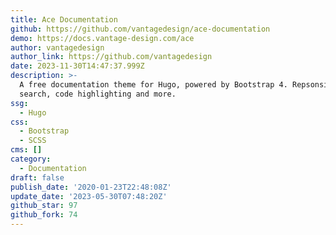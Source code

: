 ```yaml
---
title: Ace Documentation
github: https://github.com/vantagedesign/ace-documentation
demo: https://docs.vantage-design.com/ace
author: vantagedesign
author_link: https://github.com/vantagedesign
date: 2023-11-30T14:47:37.999Z
description: >-
  A free documentation theme for Hugo, powered by Bootstrap 4. Repsonsive,
  search, code highlighting and more.
ssg:
  - Hugo
css:
  - Bootstrap
  - SCSS
cms: []
category:
  - Documentation
draft: false
publish_date: '2020-01-23T22:48:08Z'
update_date: '2023-05-30T07:48:20Z'
github_star: 97
github_fork: 74
---
```

